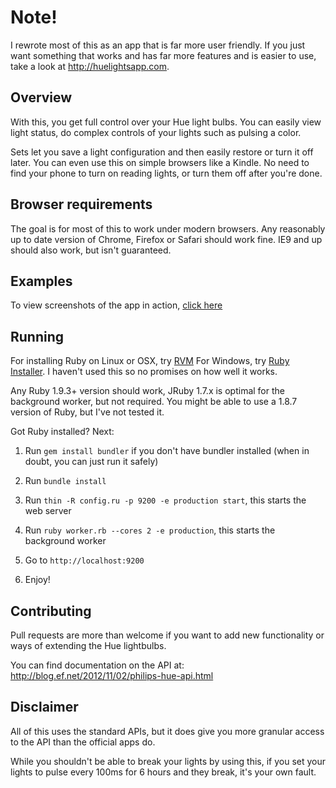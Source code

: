 Note!
=
I rewrote most of this as an app that is far more user friendly. If you just want something that works and has far more features and is easier to use, take a look at http://huelightsapp.com.



Overview
-
With this, you get full control over your Hue light bulbs. You can easily view light status, do complex controls of your lights such as pulsing a color.

Sets let you save a light configuration and then easily restore or turn it off later. You can even use this on simple browsers like a Kindle. No need to find your phone to turn on reading lights, or turn them off after you're done.

Browser requirements
-
The goal is for most of this to work under modern browsers. Any reasonably up to date version of Chrome, Firefox or Safari should work fine. IE9 and up should also work, but isn't guaranteed.

Examples
-

To view screenshots of the app in action, [click here](https://github.com/zanker/hue-controller/blob/master/examples)

Running
-
For installing Ruby on Linux or OSX, try [RVM](https://rvm.io/)
For Windows, try [Ruby Installer](http://rubyinstaller.org/). I haven't used this so no promises on how well it works.

Any Ruby 1.9.3+ version should work, JRuby 1.7.x is optimal for the background worker, but not required. You might be able to use a 1.8.7 version of Ruby, but I've not tested it.

Got Ruby installed? Next:

1) Run `gem install bundler` if you don't have bundler installed (when in doubt, you can just run it safely)

2) Run `bundle install`

3) Run `thin -R config.ru -p 9200 -e production start`, this starts the web server

4) Run `ruby worker.rb --cores 2 -e production`, this starts the background worker

5) Go to `http://localhost:9200`

6) Enjoy!

Contributing
-
Pull requests are more than welcome if you want to add new functionality or ways of extending the Hue lightbulbs.

You can find documentation on the API at: http://blog.ef.net/2012/11/02/philips-hue-api.html

Disclaimer
-
All of this uses the standard APIs, but it does give you more granular access to the API than the official apps do.

While you shouldn't be able to break your lights by using this, if you set your lights to pulse every 100ms for 6 hours and they break, it's your own fault.
